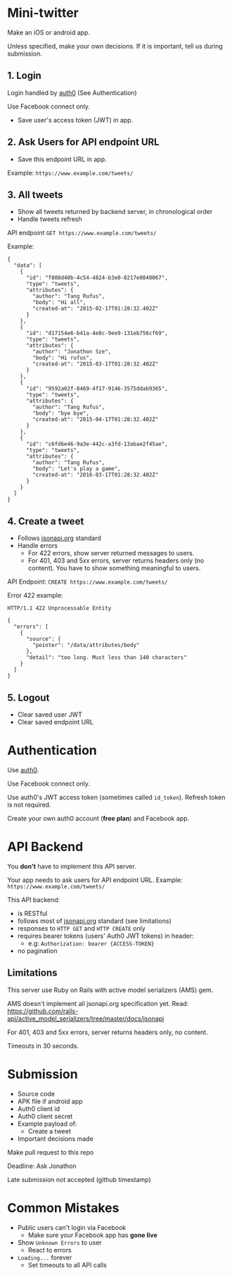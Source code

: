 # Mini-twitter

Make an iOS or android app.

Unless specified, make your own decisions. If it is important, tell us during submission.

## 1. Login

Login handled by [auth0](https://auth0.com/) (See Authentication)

Use Facebook connect only.

- Save user's access token (JWT) in app.

## 2. Ask Users for API endpoint URL

- Save this endpoint URL in app.

Example: `https://www.example.com/tweets/`

## 3. All tweets

- Show all tweets returned by backend server, in chronological order
- Handle tweets refresh

API endpoint `GET https://www.example.com/tweets/`

Example:

```
{
  "data": [
    {
      "id": "f808d40b-4c54-4824-b3e0-8217e0840067",
      "type": "tweets",
      "attributes": {
        "author": "Tang Rufus",
        "body": "Hi all",
        "created-at": "2015-02-17T01:28:32.402Z"
      }
    },
    {
      "id": "d17154e6-b41a-4e8c-9ee9-131eb756cf69",
      "type": "tweets",
      "attributes": {
        "author": "Jonathon Sze",
        "body": "Hi rufus",
        "created-at": "2015-03-17T01:28:32.402Z"
      }
    },
    {
      "id": "9592a02f-8469-4f17-9146-3575ddab9365",
      "type": "tweets",
      "attributes": {
        "author": "Tang Rufus",
        "body": "bye bye",
        "created-at": "2015-04-17T01:28:32.402Z"
      }
    },
    {
      "id": "c6fd6e46-9a3e-442c-a3fd-13abae2f45ae",
      "type": "tweets",
      "attributes": {
        "author": "Tang Rufus",
        "body": "Let's play a game",
        "created-at": "2016-03-17T01:28:32.402Z"
      }
    }
  ]
}
```

## 4. Create a tweet

- Follows [jsonapi.org](http://jsonapi.org/) standard
- Handle errors
  * For 422 errors, show server returned messages to users.
  * For 401, 403 and 5xx errors, server returns headers only (no content). You have to show something meaningful to users.

API Endpoint: `CREATE https://www.example.com/tweets/`

Error 422 example:

```
HTTP/1.1 422 Unprocessable Entity

{
  "errors": [
    {
      "source": {
        "pointer": "/data/attributes/body"
      },
      "detail": "too long. Must less than 140 characters"
    }
  ]
}
```

## 5. Logout

- Clear saved user JWT
- Clear saved endpoint URL

# Authentication

Use [auth0](https://auth0.com).

Use Facebook connect only.

Use auth0's JWT access token (sometimes called `id_token`). Refresh token is not required.

Create your own auth0 account (**free plan**) and Facebook app.

# API Backend

You **don't** have to implement this API server.

Your app needs to ask users for API endpoint URL.
Example: `https://www.example.com/tweets/`

This API backend:

- is RESTful
- follows most of [jsonapi.org](http://jsonapi.org/) standard (see limitations)
- responses to `HTTP GET` and `HTTP CREATE` only
- requires bearer tokens (users' Auth0 JWT tokens) in header:
  * e.g: `Authorization: bearer {ACCESS-TOKEN}`
- no pagination

## Limitations

This server use Ruby on Rails with active model serializers (AMS) gem.

AMS doesn't implement all jsonapi.org specification yet.
Read: https://github.com/rails-api/active_model_serializers/tree/master/docs/jsonapi

For 401, 403 and 5xx errors, server returns headers only, no content.

Timeouts in 30 seconds.  

# Submission

- Source code
- APK file if android app
- Auth0 client id
- Auth0 client secret
- Example payload of:
  * Create a tweet
- Important decisions made

Make pull request to this repo

Deadline: Ask Jonathon

Late submission not accepted (github timestamp)

# Common Mistakes

- Public users can't login via Facebook
  * Make sure your Facebook app has **gone live**
- Show `Unknown Errors` to user
  * React to errors
- `Loading...` forever
  * Set timeouts to all API calls
